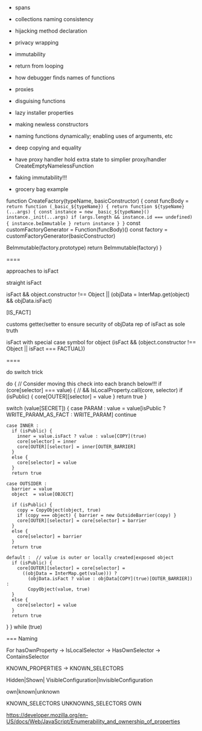 - spans
- collections naming consistency
- hijacking method declaration
- privacy wrapping
- immutability
- return from looping
- how debugger finds names of functions
- proxies
- disguising functions
- lazy installer properties
- making newless constructors
- naming functions dynamically; enabling uses of arguments, etc
- deep copying and equality
- have proxy handler hold extra state to simplier proxy/handler CreateEmptyNamelessFunction

- faking immutability!!!

- grocery bag example

function CreateFactory(typeName, basicConstructor) {
  const funcBody =
    `return function (_basic_${typeName}) {
      return function ${typeName}(...args) {
        const instance = new _basic_${typeName}()
        instance._init(...args)
        if (args.length && instance.id === undefined) { instance.beImmutable }
        return instance
      }
    }`
  const customFactoryGenerator = Function(funcBody)()
  const factory = customFactoryGenerator(basicConstructor)

  BeImmutable(factory.prototype)
  return BeImmutable(factory)
}

====

approaches to isFact

straight isFact

isFact && object.constructor !== Object || (objData = InterMap.get(object) && objData.isFact)


[IS_FACT]

customs getter/setter to ensure security of objData rep of isFact as sole truth

isFact with special case symbol for object
(isFact && (object.constructor !== Object || isFact === FACTUAL))


====

do switch trick

do {
  // Consider moving this check into each branch below!!!
  if (core[selector] === value) { // && IsLocalProperty.call(core, selector)
    if (isPublic) { core[OUTER][selector] = value }
    return true
  }

  switch (value[SECRET]) {
    case PARAM :
      value = value[isPublic ? WRITE_PARAM_AS_FACT : WRITE_PARAM]
      continue

    case INNER :
      if (isPublic) {
        inner = value.isFact ? value : value[COPY](true)
        core[selector] = inner
        core[OUTER][selector] = inner[OUTER_BARRIER]
      }
      else {
        core[selector] = value
      }
      return true

    case OUTSIDER :
      barrier = value
      object  = value[OBJECT]

      if (isPublic) {
        copy = CopyObject(object, true)
        if (copy === object) { barrier = new OutsideBarrier(copy) }
        core[OUTER][selector] = core[selector] = barrier
      }
      else {
        core[selector] = barrier
      }
      return true

    default :  // value is outer or locally created|exposed object
      if (isPublic) {
        core[OUTER][selector] = core[selector] =
          ((objData = InterMap.get(value))) ?
            (objData.isFact ? value : objData[COPY](true)[OUTER_BARRIER]) :
            CopyObject(value, true)
      }
      else {
        core[selector] = value
      }
      return true
  }
} while (true)


===
Naming

For hasOwnProperty -> IsLocalSelector -> HasOwnSelector -> ContainsSelector


KNOWN_PROPERTIES -> KNOWN_SELECTORS

Hidden|Shown| VisibleConfiguration|InvisibleConfiguration

own|known|unknown

KNOWN_SELECTORS
UNKNOWNS_SELECTORS
OWN

https://developer.mozilla.org/en-US/docs/Web/JavaScript/Enumerability_and_ownership_of_properties
